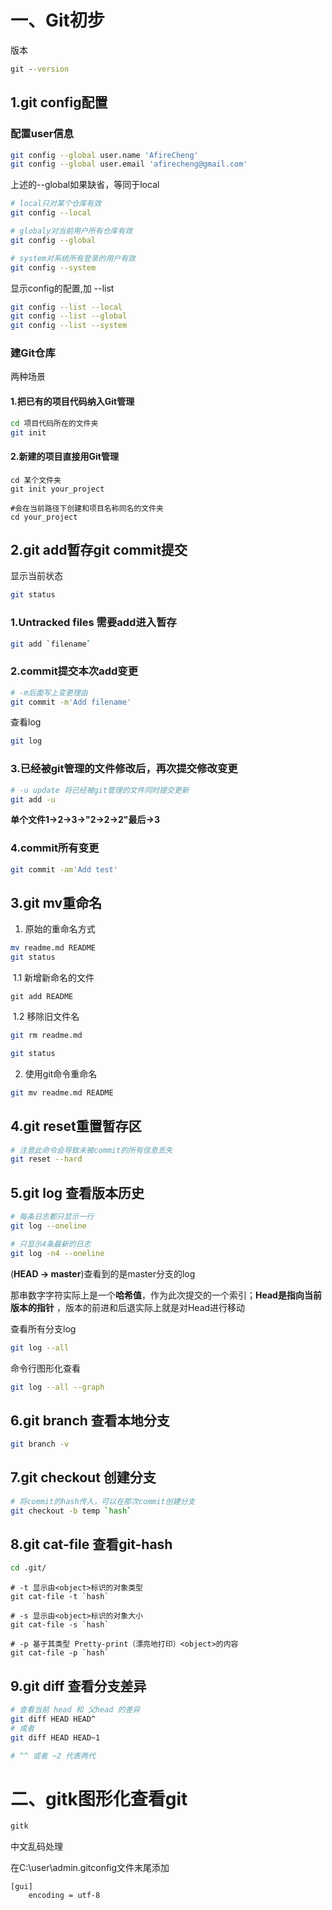# 一、Git初步

版本

```cmd
git --version
```

## 1.git config配置

### 配置user信息

```bash
git config --global user.name 'AfireCheng'
git config --global user.email 'afirecheng@gmail.com'
```

上述的--global如果缺省，等同于local

```bash
# local只对某个仓库有效
git config --local

# globaly对当前用户所有仓库有效
git config --global

# system对系统所有登录的用户有效
git config --system
```

显示config的配置,加 --list

```bash
git config --list --local
git config --list --global
git config --list --system
```

### 建Git仓库

两种场景

#### 1.把已有的项目代码纳入Git管理

```bash
cd 项目代码所在的文件夹
git init
```

#### 2.新建的项目直接用Git管理
```
cd 某个文件夹
git init your_project

#会在当前路径下创建和项目名称同名的文件夹
cd your_project
```



## 2.git add暂存git commit提交



显示当前状态

```bash
git status
```

### 1.Untracked files 需要add进入暂存

```bash
git add `filename`
```

### 2.commit提交本次add变更

```bash
# -m后面写上变更理由
git commit -m'Add filename'
```

查看log

```bash
git log
```

### 3.已经被git管理的文件修改后，再次提交修改变更

```bash
# -u update 将已经被git管理的文件同时提交更新
git add -u
```

**单个文件1->2->3->"2->2->2"最后->3**

### 4.commit所有变更

```bash
git commit -am'Add test'
```



## 3.git mv重命名

1. 原始的重命名方式

```bash
mv readme.md README
git status
```

​	1.1 新增新命名的文件

```
git add README
```

​	1.2 移除旧文件名

```bash
git rm readme.md
```

```bash
git status
```

2. 使用git命令重命名

```bash
git mv readme.md README
```



## 4.git reset重置暂存区

```bash
# 注意此命令会导致未被commit的所有信息丢失
git reset --hard
```

## 5.git log 查看版本历史

```bash
# 每条日志都只显示一行
git log --oneline

# 只显示4条最新的日志
git log -n4 --oneline
```

(**HEAD -> master**)查看到的是master分支的log

那串数字字符实际上是一个**哈希值**，作为此次提交的一个索引；**Head是指向当前版本的指针** ，版本的前进和后退实际上就是对Head进行移动

查看所有分支log

```bash
git log --all
```

命令行图形化查看

```bash
git log --all --graph
```

## 6.git branch 查看本地分支

```bash
git branch -v
```

## 7.git checkout 创建分支

```bash
# 将commit的hash传入，可以在那次commit创建分支
git checkout -b temp `hash`
```

## 8.git cat-file 查看git-hash



```bash
cd .git/
```

```
# -t 显示由<object>标识的对象类型
git cat-file -t `hash`

# -s 显示由<object>标识的对象大小
git cat-file -s `hash`

# -p 基于其类型 Pretty-print（漂亮地打印）<object>的内容
git cat-file -p `hash`
```

## 9.git diff 查看分支差异

```bash
# 查看当前 head 和 父head 的差异
git diff HEAD HEAD^
# 或者
git diff HEAD HEAD~1

# ^^ 或者 ~2 代表两代
```



# 二、gitk图形化查看git

```bash
gitk
```

中文乱码处理

在C:\user\admin\.gitconfig文件末尾添加

```
[gui]
    encoding = utf-8
```

